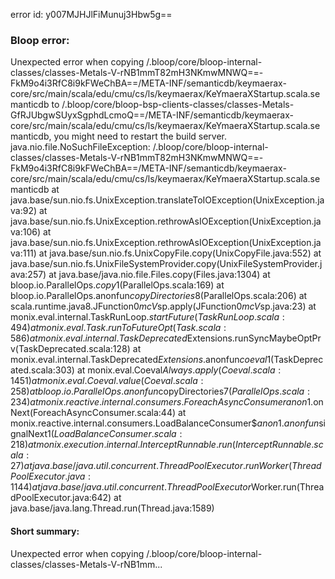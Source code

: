 error id: y007MJHJlFiMunuj3Hbw5g==
### Bloop error:

Unexpected error when copying <WORKSPACE>/.bloop/core/bloop-internal-classes/classes-Metals-V-rNB1mmT82mH3NKmwMNWQ==-FkM9o4i3RfC8i9kFWeChBA==/META-INF/semanticdb/keymaerax-core/src/main/scala/edu/cmu/cs/ls/keymaerax/KeYmaeraXStartup.scala.semanticdb to <WORKSPACE>/.bloop/core/bloop-bsp-clients-classes/classes-Metals-GfRJUbgwSUyxSgphdLcmoQ==/META-INF/semanticdb/keymaerax-core/src/main/scala/edu/cmu/cs/ls/keymaerax/KeYmaeraXStartup.scala.semanticdb, you might need to restart the build server.
java.nio.file.NoSuchFileException: <WORKSPACE>/.bloop/core/bloop-internal-classes/classes-Metals-V-rNB1mmT82mH3NKmwMNWQ==-FkM9o4i3RfC8i9kFWeChBA==/META-INF/semanticdb/keymaerax-core/src/main/scala/edu/cmu/cs/ls/keymaerax/KeYmaeraXStartup.scala.semanticdb
	at java.base/sun.nio.fs.UnixException.translateToIOException(UnixException.java:92)
	at java.base/sun.nio.fs.UnixException.rethrowAsIOException(UnixException.java:106)
	at java.base/sun.nio.fs.UnixException.rethrowAsIOException(UnixException.java:111)
	at java.base/sun.nio.fs.UnixCopyFile.copy(UnixCopyFile.java:552)
	at java.base/sun.nio.fs.UnixFileSystemProvider.copy(UnixFileSystemProvider.java:257)
	at java.base/java.nio.file.Files.copy(Files.java:1304)
	at bloop.io.ParallelOps$.copy$1(ParallelOps.scala:169)
	at bloop.io.ParallelOps$.$anonfun$copyDirectories$8(ParallelOps.scala:206)
	at scala.runtime.java8.JFunction0$mcV$sp.apply(JFunction0$mcV$sp.java:23)
	at monix.eval.internal.TaskRunLoop$.startFuture(TaskRunLoop.scala:494)
	at monix.eval.Task.runToFutureOpt(Task.scala:586)
	at monix.eval.internal.TaskDeprecated$Extensions.runSyncMaybeOptPrv(TaskDeprecated.scala:128)
	at monix.eval.internal.TaskDeprecated$Extensions.$anonfun$coeval$1(TaskDeprecated.scala:303)
	at monix.eval.Coeval$Always.apply(Coeval.scala:1451)
	at monix.eval.Coeval.value(Coeval.scala:258)
	at bloop.io.ParallelOps$.$anonfun$copyDirectories$7(ParallelOps.scala:234)
	at monix.reactive.internal.consumers.ForeachAsyncConsumer$$anon$1.onNext(ForeachAsyncConsumer.scala:44)
	at monix.reactive.internal.consumers.LoadBalanceConsumer$$anon$1.$anonfun$signalNext$1(LoadBalanceConsumer.scala:218)
	at monix.execution.internal.InterceptRunnable.run(InterceptRunnable.scala:27)
	at java.base/java.util.concurrent.ThreadPoolExecutor.runWorker(ThreadPoolExecutor.java:1144)
	at java.base/java.util.concurrent.ThreadPoolExecutor$Worker.run(ThreadPoolExecutor.java:642)
	at java.base/java.lang.Thread.run(Thread.java:1589)
#### Short summary: 

Unexpected error when copying <WORKSPACE>/.bloop/core/bloop-internal-classes/classes-Metals-V-rNB1mm...